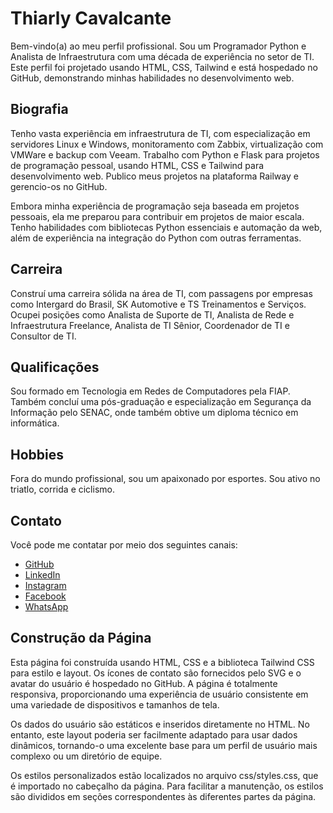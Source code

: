 # Thiarly Cavalcante

Bem-vindo(a) ao meu perfil profissional. Sou um Programador Python e Analista de Infraestrutura com uma década de experiência no setor de TI. Este perfil foi projetado usando HTML, CSS, Tailwind e está hospedado no GitHub, demonstrando minhas habilidades no desenvolvimento web.

## Biografia

Tenho vasta experiência em infraestrutura de TI, com especialização em servidores Linux e Windows, monitoramento com Zabbix, virtualização com VMWare e backup com Veeam. Trabalho com Python e Flask para projetos de programação pessoal, usando HTML, CSS e Tailwind para desenvolvimento web. Publico meus projetos na plataforma Railway e gerencio-os no GitHub.

Embora minha experiência de programação seja baseada em projetos pessoais, ela me preparou para contribuir em projetos de maior escala. Tenho habilidades com bibliotecas Python essenciais e automação da web, além de experiência na integração do Python com outras ferramentas.

## Carreira

Construí uma carreira sólida na área de TI, com passagens por empresas como Intergard do Brasil, SK Automotive e TS Treinamentos e Serviços. Ocupei posições como Analista de Suporte de TI, Analista de Rede e Infraestrutura Freelance, Analista de TI Sênior, Coordenador de TI e Consultor de TI.

## Qualificações

Sou formado em Tecnologia em Redes de Computadores pela FIAP. Também concluí uma pós-graduação e especialização em Segurança da Informação pelo SENAC, onde também obtive um diploma técnico em informática.

## Hobbies

Fora do mundo profissional, sou um apaixonado por esportes. Sou ativo no triatlo, corrida e ciclismo.

## Contato

Você pode me contatar por meio dos seguintes canais:

- [GitHub](https://github.com/thiarly)
- [LinkedIn](https://www.linkedin.com/in/thiarly-cavalcante)
- [Instagram](https://www.instagram.com/seu_usuario)
- [Facebook](https://www.facebook.com/seu_usuario)
- [WhatsApp](https://wa.me/seu_numero)

## Construção da Página

Esta página foi construída usando HTML, CSS e a biblioteca Tailwind CSS para estilo e layout. Os ícones de contato são fornecidos pelo SVG e o avatar do usuário é hospedado no GitHub. A página é totalmente responsiva, proporcionando uma experiência de usuário consistente em uma variedade de dispositivos e tamanhos de tela.

Os dados do usuário são estáticos e inseridos diretamente no HTML. No entanto, este layout poderia ser facilmente adaptado para usar dados dinâmicos, tornando-o uma excelente base para um perfil de usuário mais complexo ou um diretório de equipe.

Os estilos personalizados estão localizados no arquivo css/styles.css, que é importado no cabeçalho da página. Para facilitar a manutenção, os estilos são divididos em seções correspondentes às diferentes partes da página.
